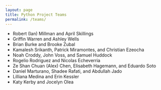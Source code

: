 ```yaml
---
layout: page
title: Python Project Teams
permalink: /teams/
---
```


- Robert (Ian) Millman and April Skillings
- Griffin Warren and Ashley Wells
- Brian Burke and Brooke Zubal
- Kamalesh Srikanth, Patrick Miramontes, and Christian Ezeocha
- Noah Croddy, John Voss, and Samuel Huddock
- Rogelio Rodriguez and Nicolas Echeverria
- Ze Shan Chuan (Alex) Chen, Elisabeth Hagemann, and Eduardo Soto
- Daniel Marturano, Shadee Rafati, and Abdullah Jado
- Lilliana Medina and Erin Kessler
- Katy Kerby and Jocelyn Olea